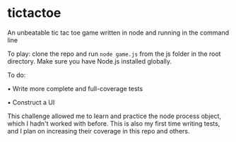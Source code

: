 # tictactoe

An unbeatable tic tac toe game written in node and running in the command line

To play: clone the repo and run `node game.js` from the js folder in the root directory. Make sure you have Node.js installed globally.



To do:

• Write more complete and full-coverage tests

• Construct a UI


This challenge allowed me to learn and practice the node process object, which I hadn't worked with before. This is also my first time writing tests, and I plan on increasing their coverage in this repo and others.

